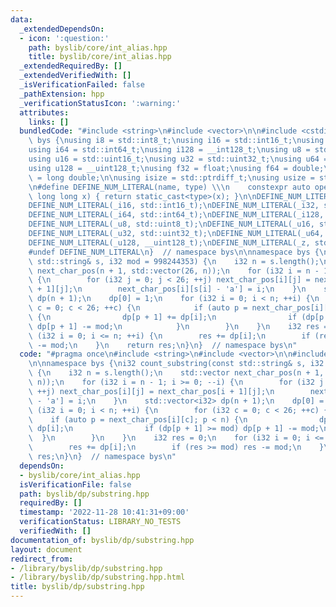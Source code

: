 ```yaml
---
data:
  _extendedDependsOn:
  - icon: ':question:'
    path: byslib/core/int_alias.hpp
    title: byslib/core/int_alias.hpp
  _extendedRequiredBy: []
  _extendedVerifiedWith: []
  _isVerificationFailed: false
  _pathExtension: hpp
  _verificationStatusIcon: ':warning:'
  attributes:
    links: []
  bundledCode: "#include <string>\n#include <vector>\n\n#include <cstdint>\nnamespace\
    \ bys {\nusing i8 = std::int8_t;\nusing i16 = std::int16_t;\nusing i32 = std::int32_t;\n\
    using i64 = std::int64_t;\nusing i128 = __int128_t;\nusing u8 = std::uint8_t;\n\
    using u16 = std::uint16_t;\nusing u32 = std::uint32_t;\nusing u64 = std::uint64_t;\n\
    using u128 = __uint128_t;\nusing f32 = float;\nusing f64 = double;\nusing f128\
    \ = long double;\n\nusing isize = std::ptrdiff_t;\nusing usize = std::size_t;\n\
    \n#define DEFINE_NUM_LITERAL(name, type) \\\n    constexpr auto operator\"\" name(unsigned\
    \ long long x) { return static_cast<type>(x); }\n\nDEFINE_NUM_LITERAL(_i8, std::int8_t);\n\
    DEFINE_NUM_LITERAL(_i16, std::int16_t);\nDEFINE_NUM_LITERAL(_i32, std::int32_t);\n\
    DEFINE_NUM_LITERAL(_i64, std::int64_t);\nDEFINE_NUM_LITERAL(_i128, __int128_t);\n\
    DEFINE_NUM_LITERAL(_u8, std::uint8_t);\nDEFINE_NUM_LITERAL(_u16, std::uint16_t);\n\
    DEFINE_NUM_LITERAL(_u32, std::uint32_t);\nDEFINE_NUM_LITERAL(_u64, std::uint64_t);\n\
    DEFINE_NUM_LITERAL(_u128, __uint128_t);\nDEFINE_NUM_LITERAL(_z, std::size_t);\n\
    #undef DEFINE_NUM_LITERAL\n}  // namespace bys\n\nnamespace bys {\ni32 count_substring(const\
    \ std::string& s, i32 mod = 998244353) {\n    i32 n = s.length();\n    std::vector\
    \ next_char_pos(n + 1, std::vector(26, n));\n    for (i32 i = n - 1; i >= 0; --i)\
    \ {\n        for (i32 j = 0; j < 26; ++j) next_char_pos[i][j] = next_char_pos[i\
    \ + 1][j];\n        next_char_pos[i][s[i] - 'a'] = i;\n    }\n    std::vector<i32>\
    \ dp(n + 1);\n    dp[0] = 1;\n    for (i32 i = 0; i < n; ++i) {\n        for (i32\
    \ c = 0; c < 26; ++c) {\n            if (auto p = next_char_pos[i][c]; p < n)\
    \ {\n                dp[p + 1] += dp[i];\n                if (dp[p + 1] >= mod)\
    \ dp[p + 1] -= mod;\n            }\n        }\n    }\n    i32 res = 0;\n    for\
    \ (i32 i = 0; i <= n; ++i) {\n        res += dp[i];\n        if (res >= mod) res\
    \ -= mod;\n    }\n    return res;\n}\n}  // namespace bys\n"
  code: "#pragma once\n#include <string>\n#include <vector>\n\n#include \"../core/int_alias.hpp\"\
    \n\nnamespace bys {\ni32 count_substring(const std::string& s, i32 mod = 998244353)\
    \ {\n    i32 n = s.length();\n    std::vector next_char_pos(n + 1, std::vector(26,\
    \ n));\n    for (i32 i = n - 1; i >= 0; --i) {\n        for (i32 j = 0; j < 26;\
    \ ++j) next_char_pos[i][j] = next_char_pos[i + 1][j];\n        next_char_pos[i][s[i]\
    \ - 'a'] = i;\n    }\n    std::vector<i32> dp(n + 1);\n    dp[0] = 1;\n    for\
    \ (i32 i = 0; i < n; ++i) {\n        for (i32 c = 0; c < 26; ++c) {\n        \
    \    if (auto p = next_char_pos[i][c]; p < n) {\n                dp[p + 1] +=\
    \ dp[i];\n                if (dp[p + 1] >= mod) dp[p + 1] -= mod;\n          \
    \  }\n        }\n    }\n    i32 res = 0;\n    for (i32 i = 0; i <= n; ++i) {\n\
    \        res += dp[i];\n        if (res >= mod) res -= mod;\n    }\n    return\
    \ res;\n}\n}  // namespace bys\n"
  dependsOn:
  - byslib/core/int_alias.hpp
  isVerificationFile: false
  path: byslib/dp/substring.hpp
  requiredBy: []
  timestamp: '2022-11-28 10:41:31+09:00'
  verificationStatus: LIBRARY_NO_TESTS
  verifiedWith: []
documentation_of: byslib/dp/substring.hpp
layout: document
redirect_from:
- /library/byslib/dp/substring.hpp
- /library/byslib/dp/substring.hpp.html
title: byslib/dp/substring.hpp
---
```

